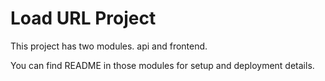 # Load URL Project

This project has two modules. api and frontend.

You can find README in those modules for setup and deployment details.
